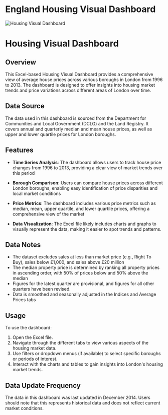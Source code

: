 # England Housing Visual Dashboard

![Housing Visual Dashboard](https://github.com/gappeah/Housing-Visual-Dashboard/assets/114095068/529dfd1a-99e6-42b3-9b94-08248e38daa6)


# Housing Visual Dashboard

## Overview

This Excel-based Housing Visual Dashboard provides a comprehensive view of average house prices across various boroughs in London from 1996 to 2013. The dashboard is designed to offer insights into housing market trends and price variations across different areas of London over time.

## Data Source

The data used in this dashboard is sourced from the Department for Communities and Local Government (DCLG) and the Land Registry. It covers annual and quarterly median and mean house prices, as well as upper and lower quartile prices for London boroughs.

## Features

- **Time Series Analysis**: The dashboard allows users to track house price changes from 1996 to 2013, providing a clear view of market trends over this period

- **Borough Comparison**: Users can compare house prices across different London boroughs, enabling easy identification of price disparities and local market conditions

- **Price Metrics**: The dashboard includes various price metrics such as median, mean, upper quartile, and lower quartile prices, offering a comprehensive view of the market

- **Data Visualization**: The Excel file likely includes charts and graphs to visually represent the data, making it easier to spot trends and patterns.

## Data Notes

- The dataset excludes sales at less than market price (e.g., Right To Buy), sales below £1,000, and sales above £20 million
- The median property price is determined by ranking all property prices in ascending order, with 50% of prices below and 50% above the median
- Figures for the latest quarter are provisional, and figures for all other quarters have been revised.
- Data is smoothed and seasonally adjusted in the Indices and Average Prices tabs

## Usage

To use the dashboard:

1. Open the Excel file.
2. Navigate through the different tabs to view various aspects of the housing market data.
3. Use filters or dropdown menus (if available) to select specific boroughs or periods of interest.
4. Interact with the charts and tables to gain insights into London's housing market trends.

## Data Update Frequency

The data in this dashboard was last updated in December 2014. Users should note that this represents historical data and does not reflect current market conditions.

